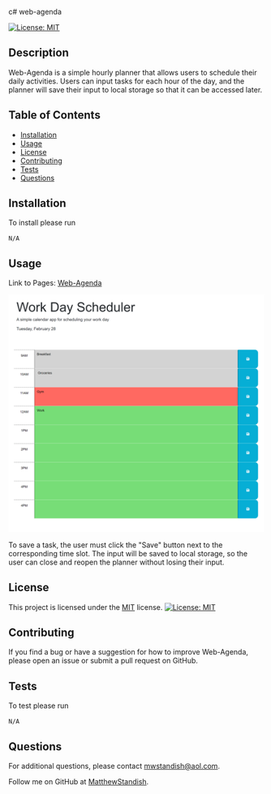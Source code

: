 c# web-agenda

[![License: MIT](https://img.shields.io/badge/License-MIT-yellow.svg)](https://opensource.org/licenses/MIT)

## Description

Web-Agenda is a simple hourly planner that allows users to schedule their daily activities. Users can input tasks for each hour of the day, and the planner will save their input to local storage so that it can be accessed later.

## Table of Contents

- [Installation](#installation)
- [Usage](#usage)
- [License](#license)
- [Contributing](#contributing)
- [Tests](#tests)
- [Questions](#questions)

## Installation

To install please run

```
N/A
```

## Usage

Link to Pages:
[Web-Agenda](https://matthewstandish.github.io/web-agenda/ "Web-Agenda")

![web-agenda](assets/images/web-agenda.png)

To save a task, the user must click the "Save" button next to the corresponding time slot. The input will be saved to local storage, so the user can close and reopen the planner without losing their input.

## License

This project is licensed under the [MIT](https://opensource.org/licenses/MIT) license. [![License: MIT](https://img.shields.io/badge/License-MIT-yellow.svg)](https://opensource.org/licenses/MIT)

## Contributing

If you find a bug or have a suggestion for how to improve Web-Agenda, please open an issue or submit a pull request on GitHub.

## Tests

To test please run

```
N/A
```

## Questions

For additional questions, please contact [mwstandish@aol.com](mailto:mwstandish@aol.com).

Follow me on GitHub at [MatthewStandish](https://github.com/MatthewStandish).
